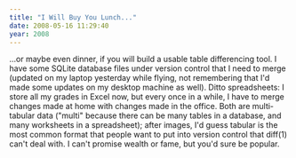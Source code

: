 ```yaml
---
title: "I Will Buy You Lunch..."
date: 2008-05-16 11:29:40
year: 2008
---
```

...or maybe even dinner, if you will build a usable table differencing tool.  I have some SQLite database files under version control that I need to merge (updated on my laptop yesterday while flying, not remembering that I'd made some updates on my desktop machine as well).  Ditto spreadsheets: I store all my grades in Excel now, but every once in a while, I have to merge changes made at home with changes made in the office. Both are multi-tabular data ("multi" because there can be many tables in a database, and many worksheets in a spreadsheet); after images, I'd guess tabular is the most common format that people want to put into version control that diff(1) can't deal with. I can't promise wealth or fame, but you'd sure be popular.
